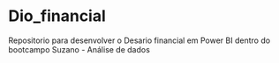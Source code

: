 # Dio_financial
Repositorio para desenvolver o Desario financial em Power BI dentro do bootcampo Suzano - Análise de dados
